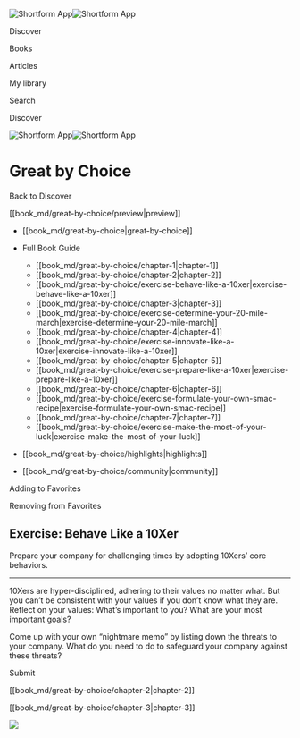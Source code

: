 ![Shortform App](/img/logo.36a2399e.svg)![Shortform App](/img/logo-dark.70c1b072.svg)

Discover

Books

Articles

My library

Search

Discover

![Shortform App](/img/logo.36a2399e.svg)![Shortform App](/img/logo-dark.70c1b072.svg)

# Great by Choice

Back to Discover

[[book_md/great-by-choice/preview|preview]]

  * [[book_md/great-by-choice|great-by-choice]]
  * Full Book Guide

    * [[book_md/great-by-choice/chapter-1|chapter-1]]
    * [[book_md/great-by-choice/chapter-2|chapter-2]]
    * [[book_md/great-by-choice/exercise-behave-like-a-10xer|exercise-behave-like-a-10xer]]
    * [[book_md/great-by-choice/chapter-3|chapter-3]]
    * [[book_md/great-by-choice/exercise-determine-your-20-mile-march|exercise-determine-your-20-mile-march]]
    * [[book_md/great-by-choice/chapter-4|chapter-4]]
    * [[book_md/great-by-choice/exercise-innovate-like-a-10xer|exercise-innovate-like-a-10xer]]
    * [[book_md/great-by-choice/chapter-5|chapter-5]]
    * [[book_md/great-by-choice/exercise-prepare-like-a-10xer|exercise-prepare-like-a-10xer]]
    * [[book_md/great-by-choice/chapter-6|chapter-6]]
    * [[book_md/great-by-choice/exercise-formulate-your-own-smac-recipe|exercise-formulate-your-own-smac-recipe]]
    * [[book_md/great-by-choice/chapter-7|chapter-7]]
    * [[book_md/great-by-choice/exercise-make-the-most-of-your-luck|exercise-make-the-most-of-your-luck]]
  * [[book_md/great-by-choice/highlights|highlights]]
  * [[book_md/great-by-choice/community|community]]



Adding to Favorites 

Removing from Favorites 

## Exercise: Behave Like a 10Xer

Prepare your company for challenging times by adopting 10Xers’ core behaviors.

* * *

10Xers are hyper-disciplined, adhering to their values no matter what. But you can’t be consistent with your values if you don’t know what they are. Reflect on your values: What’s important to you? What are your most important goals?

Come up with your own “nightmare memo” by listing down the threats to your company. What do you need to do to safeguard your company against these threats?

Submit 

[[book_md/great-by-choice/chapter-2|chapter-2]]

[[book_md/great-by-choice/chapter-3|chapter-3]]

![](https://bat.bing.com/action/0?ti=56018282&Ver=2&mid=83ce3166-b125-4f87-bc6d-4fcaedee8a14&sid=49fff5b0636c11eeb9c611038afc8668&vid=4a005010636c11ee80c703d4c4a7acd5&vids=0&msclkid=N&pi=0&lg=en-US&sw=800&sh=600&sc=24&nwd=1&tl=Shortform%20%7C%20Book&p=https%3A%2F%2Fwww.shortform.com%2Fapp%2Fbook%2Fgreat-by-choice%2Fexercise-behave-like-a-10xer&r=&lt=424&evt=pageLoad&sv=1&rn=599847)
